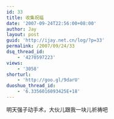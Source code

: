 ```yaml
---
id: 33
title: 收集祝福
date: '2007-09-24T22:56:00+08:00'
author: Jay
layout: post
guid: 'http://ijay.net.cn/log/?p=33'
permalink: /2007/09/24/33
dsq_thread_id:
    - '4270597223'
views:
    - '3058'
shorturl:
    - 'http://goo.gl/9darU'
duoshuo_thread_id:
    - '6.3356016093425E+18'
---
```


明天强子动手术，大伙儿跟我一块儿祈祷吧